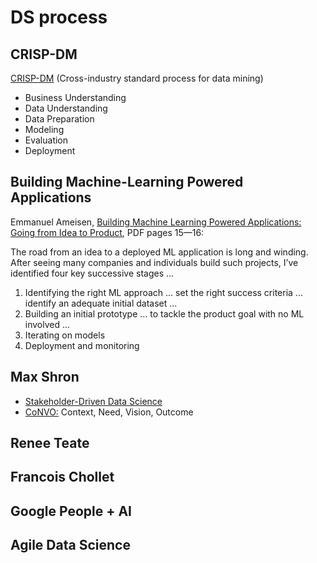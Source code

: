 # DS process

## CRISP-DM

[CRISP-DM](https://en.wikipedia.org/wiki/Cross-industry_standard_process_for_data_mining) (Cross-industry standard process for data mining)

- Business Understanding
- Data Understanding
- Data Preparation
- Modeling
- Evaluation
- Deployment

## Building Machine-Learning Powered Applications

Emmanuel Ameisen, [Building Machine Learning Powered Applications: Going from Idea to Product](https://mlpowered.com/pdf/BMLPA_Chapter_1.pdf), PDF pages 15—16:

The road from an idea to a deployed ML application is long and winding. After seeing many companies and individuals build such projects, I’ve identified four key successive stages ...

1. Identifying the right ML approach ... set the right success criteria ... identify an adequate initial dataset ...
2. Building an initial prototype ... to tackle the product goal with no ML involved ...
3. Iterating on models
4. Deployment and monitoring

## Max Shron

- [Stakeholder-Driven Data Science](https://blog.dominodatalab.com/stakeholder-driven-data-science-warby-parker/)
- [CoNVO:](http://web.archive.org/web/20161011001200/http://blog.mortardata.com:80/post/91270402361/max-shron-thinking-with-data-talk) Context, Need, Vision, Outcome


## Renee Teate


## Francois Chollet


## Google People + AI


## Agile Data Science
